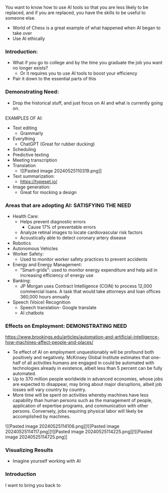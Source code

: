 You want to know how to use AI tools so that you are less likely to be replaced, and if you are replaced, you have the skills to be useful to someone else.
* World of Chess is a great example of what happened when AI began to take over
* Use AI ethically

### Introduction:
* What if you go to college and by the time you graduate the job you want no longer exists?
	* Or it requires you to use AI tools to boost your efficiency
* Pair it down to the essential parts of this

### Demonstrating Need:
* Drop the historical stuff, and just focus on AI and what is currently going on.


EXAMPLES OF AI:
* Text editing
	* Grammarly
* Everything
	* ChatGPT (Great for rubber ducking)
* Scheduling
* Predictive texting
* Meeting transcription
* Translation
	* ![[Pasted image 20240525110319.png]]
* Text summarization:
	* https://typeset.io/ 
* Image generation:
	* Great for mocking a design

### Areas that are adopting AI: SATISFYING THE NEED
* Health Care:
	* Helps prevent diagnostic errors
		* Cause 17% of preventable errors
	* Analyze retinal images to locate cardiovascular risk factors
	* Acoustically able to detect coronary artery disease
* Robotics
* Autonomous Vehicles
* Worker Safety:
	* Used to monitor worker safety practices to prevent accidents
* Energy and Energy Management:
	* "Smart-grids": used to monitor energy expenditure and help aid in increasing efficiency of energy use
* Banking:
	* JP Morgan uses Contract Intelligence (COiN) to process 12,000 commercial loans. A task that would take attorneys and loan offices 360,000 hours annually
* Speech (Voice) Recognition
	* Speech translation- Google translate
	* AI chatbots

### Effects on Employment: DEMONSTRATING NEED
https://www.brookings.edu/articles/automation-and-artificial-intelligence-how-machines-affect-people-and-places/
* Te effect of AI on employment unquestionably will be profound both positively and negatively. McKinsey Global Institute estimates that one-half of all activities humans are engaged in could be automated with technologies already in existence, albeit less than 5 percent can be fully automated.
* Up to 370 million people worldwide in advanced economies, whose jobs are expected to disappear, may bring about major disruptions, albeit job losses will vary country by country.
* More time will be spent on activities whereby machines have less capability than human persons such as the management of people, application of expertise programs, and communication with other persons. Conversely, jobs requiring physical labor will likely be accomplished by machines.

![[Pasted image 20240525114106.png]]![[Pasted image 20240525114117.png]]![[Pasted image 20240525114225.png]]![[Pasted image 20240525114725.png]]


### Visualizing Results
* Imagine yourself working with AI

### Introduction

I want to bring you back to 